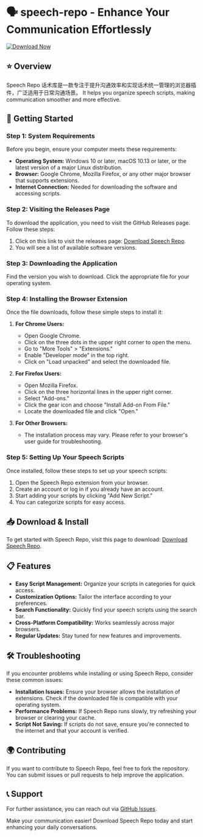 # 🗣️ speech-repo - Enhance Your Communication Effortlessly

[![Download Now](https://img.shields.io/badge/Download%20Now-Click%20Here-brightgreen)](https://github.com/rahmaan5402/speech-repo/releases)

## ⭐ Overview

Speech Repo 话术库是一款专注于提升沟通效率和实现话术统一管理的浏览器插件，广泛适用于日常沟通场景。 It helps you organize speech scripts, making communication smoother and more effective.

## 🚀 Getting Started

### Step 1: System Requirements

Before you begin, ensure your computer meets these requirements:
- **Operating System:** Windows 10 or later, macOS 10.13 or later, or the latest version of a major Linux distribution.
- **Browser:** Google Chrome, Mozilla Firefox, or any other major browser that supports extensions.
- **Internet Connection:** Needed for downloading the software and accessing scripts.

### Step 2: Visiting the Releases Page

To download the application, you need to visit the GitHub Releases page. Follow these steps:

1. Click on this link to visit the releases page: [Download Speech Repo](https://github.com/rahmaan5402/speech-repo/releases).
2. You will see a list of available software versions.

### Step 3: Downloading the Application

Find the version you wish to download. Click the appropriate file for your operating system. 

### Step 4: Installing the Browser Extension

Once the file downloads, follow these simple steps to install it:

1. **For Chrome Users:**
   - Open Google Chrome.
   - Click on the three dots in the upper right corner to open the menu.
   - Go to "More Tools" > "Extensions."
   - Enable "Developer mode" in the top right.
   - Click on "Load unpacked" and select the downloaded file.

2. **For Firefox Users:**
   - Open Mozilla Firefox.
   - Click on the three horizontal lines in the upper right corner.
   - Select "Add-ons."
   - Click the gear icon and choose "Install Add-on From File."
   - Locate the downloaded file and click "Open."

3. **For Other Browsers:**
   - The installation process may vary. Please refer to your browser's user guide for troubleshooting.

### Step 5: Setting Up Your Speech Scripts

Once installed, follow these steps to set up your speech scripts:

1. Open the Speech Repo extension from your browser.
2. Create an account or log in if you already have an account.
3. Start adding your scripts by clicking "Add New Script."
4. You can categorize scripts for easy access.

## 📥 Download & Install

To get started with Speech Repo, visit this page to download: [Download Speech Repo](https://github.com/rahmaan5402/speech-repo/releases).

## 📋 Features

- **Easy Script Management:** Organize your scripts in categories for quick access.
- **Customization Options:** Tailor the interface according to your preferences.
- **Search Functionality:** Quickly find your speech scripts using the search bar.
- **Cross-Platform Compatibility:** Works seamlessly across major browsers.
- **Regular Updates:** Stay tuned for new features and improvements.

## 🛠 Troubleshooting

If you encounter problems while installing or using Speech Repo, consider these common issues:

- **Installation Issues:** Ensure your browser allows the installation of extensions. Check if the downloaded file is compatible with your operating system.
- **Performance Problems:** If Speech Repo runs slowly, try refreshing your browser or clearing your cache.
- **Script Not Saving:** If scripts do not save, ensure you're connected to the internet and that your account is verified.

## 🌍 Contributing

If you want to contribute to Speech Repo, feel free to fork the repository. You can submit issues or pull requests to help improve the application.

## 📞 Support

For further assistance, you can reach out via [GitHub Issues](https://github.com/rahmaan5402/speech-repo/issues). 

Make your communication easier! Download Speech Repo today and start enhancing your daily conversations.